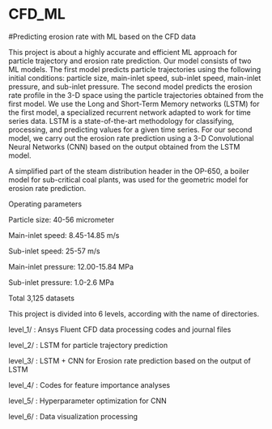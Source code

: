 # CFD_ML
#Predicting erosion rate with ML based on the CFD data

This project is about a highly accurate and efficient ML approach for particle trajectory and erosion rate prediction. Our model consists of two ML models. The first model predicts particle trajectories using the following initial conditions: particle size, main-inlet speed, sub-inlet speed, main-inlet pressure, and sub-inlet pressure. The second model predicts the erosion rate profile in the 3-D space using the particle trajectories obtained from the first model. We use the Long and Short-Term Memory networks (LSTM) for the first model, a specialized recurrent network adapted to work for time series data. LSTM is a state-of-the-art methodology for classifying, processing, and predicting values for a given time series. For our second model, we carry out the erosion rate prediction using a 3-D Convolutional Neural Networks (CNN) based on the output obtained from the LSTM model. 

A simplified part of the steam distribution header in the OP-650, a boiler model for sub-critical coal plants, was used for the geometric model for erosion rate prediction.

Operating parameters

Particle size: 40-56 micrometer

Main-inlet speed: 8.45-14.85 m/s

Sub-inlet speed: 25-57 m/s

Main-inlet pressure: 12.00-15.84 MPa

Sub-inlet pressure: 1.0-2.6 MPa

Total 3,125 datasets

This project is divided into 6 levels, according with the name of directories.

level_1/ : Ansys Fluent CFD data processing codes and journal files

level_2/ : LSTM for particle trajectory prediction

level_3/ : LSTM + CNN for Erosion rate prediction based on the output of LSTM

level_4/ : Codes for feature importance analyses

level_5/ : Hyperparameter optimization for CNN

level_6/ : Data visualization processing

